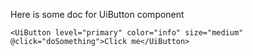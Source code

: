 Here is some doc for UiButton component

```vue-template
<UiButton level="primary" color="info" size="medium" @click="doSomething">Click me</UiButton>
```
